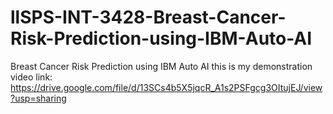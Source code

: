 # llSPS-INT-3428-Breast-Cancer-Risk-Prediction-using-IBM-Auto-AI
Breast Cancer Risk Prediction using IBM Auto AI
this is my demonstration video link:
https://drive.google.com/file/d/13SCs4b5X5jqcR_A1s2PSFgcg3OItujEJ/view?usp=sharing
